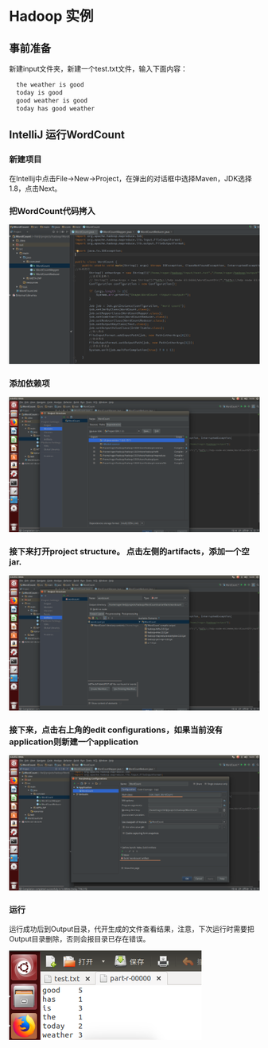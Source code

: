 # Hadoop 实例

## 事前准备
 新建input文件夹，新建一个test.txt文件，输入下面内容：
 
      the weather is good
      today is good
      good weather is good
      today has good weather

## IntelliJ 运行WordCount   
### 新建项目
在Intellij中点击File->New->Project，在弹出的对话框中选择Maven，JDK选择1.8，点击Next。

### 把WordCount代码拷入

![project](https://github.com/RogerGold/media/blob/master/wordCount_project.png)

### 添加依赖项

![depandence](https://github.com/RogerGold/media/blob/master/wordCount_depandence.png)

### 接下来打开project structure。 点击左侧的artifacts，添加一个空jar.

![artifacts](https://github.com/RogerGold/media/blob/master/wordCount_artifacts.png)

### 接下来，点击右上角的edit configurations，如果当前没有application则新建一个application

![application](https://github.com/RogerGold/media/blob/master/wordCount-application.png)

### 运行
运行成功后到Output目录，代开生成的文件查看结果，注意，下次运行时需要把Output目录删除，否则会报目录已存在错误。

![output](https://github.com/RogerGold/media/blob/master/wordCount_output.png)

